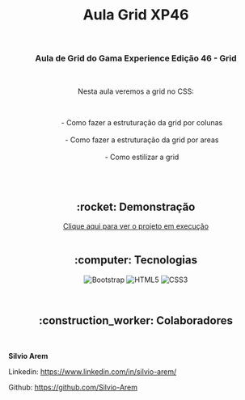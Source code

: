 <h1 align="center">Aula Grid XP46</h1>

<br>

<h3 align="center">Aula de Grid do Gama Experience Edição 46 - Grid</h3>

<br>

<p align="center">Nesta aula veremos a grid no CSS:</p><br>
<ul style= "text-align: center; list-style-type: none">
    <li>- Como fazer a estruturação da grid por colunas</li><br>
    <li>- Como fazer a estruturação da grid por areas</li><br>
    <li>- Como estilizar a grid</li><br>
</ul>

<br>

<h2 align="center">:rocket: Demonstração</h2>

<div align="center"> 
  <a href="">Clique aqui para ver o projeto em execução</a>
</div>
<br>

<h2 align="center">:computer: Tecnologias</h2>
<div align="center">

  ![Bootstrap](https://img.shields.io/badge/Bootstrap-563D7C?style=for-the-badge&logo=bootstrap&logoColor=white) 
  ![HTML5](https://img.shields.io/badge/HTML5-E34F26?style=for-the-badge&logo=html5&logoColor=white) 
  ![CSS3](https://img.shields.io/badge/CSS3-1572B6?style=for-the-badge&logo=css3&logoColor=white) 
  
</div>
<br>
<h2 align="center">:construction_worker: Colaboradores</h2>


<br>

**Silvio Arem**

Linkedin: https://www.linkedin.com/in/silvio-arem/

Github: https://github.com/Silvio-Arem
